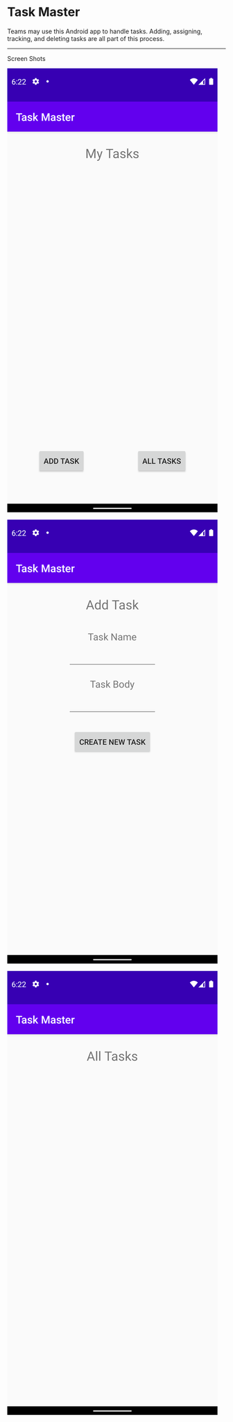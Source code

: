 # Task Master

Teams may use this Android app to handle tasks. Adding, assigning, tracking, and deleting tasks are all part of this process.


***

Screen Shots

![Main Activity](screenshots/Screenshot_1.png)

![Add Tasks](screenshots/Screenshot_2.png)

![All Tasks](screenshots/Screenshot_3.png)
